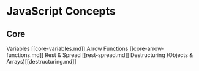# JavaScript Concepts

## Core

Variables [[core-variables.md]]
Arrow Functions [[core-arrow-functions.md]]
Rest & Spread [[rest-spread.md]]
Destructuring (Objects & Arrays)[[destructuring.md]]
